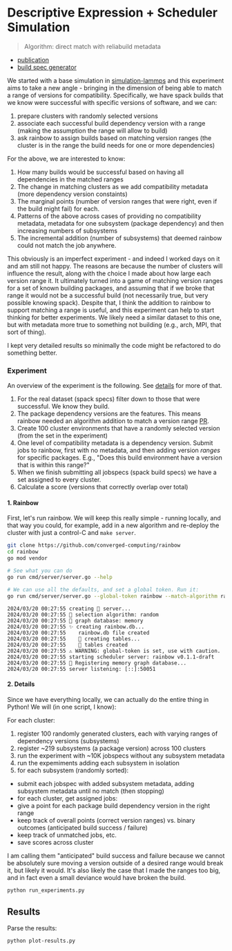# Descriptive Expression + Scheduler Simulation

> Algorithm: direct match with reliabuild metadata

- [publication](https://www.osti.gov/biblio/2223030)
- [build spec generator](https://github.com/buildsi/spack-buildspace-exploration)

We started with a base simulation in [simulation-lammps](../simulation-lammps) and this experiment aims to take a new angle - bringing in the dimension of being able to match a range of versions for compatibility. Specifically, we have spack builds that we know were successful with specific versions of software, and we can:

1. prepare clusters with randomly selected versions
1. associate each successful build dependency version with a range (making the assumption the range will allow to build)
1. ask rainbow to assign builds based on matching version ranges (the cluster is in the range the build needs for one or more dependencies)

For the above, we are interested to know:

1. How many builds would be successful based on having all dependencies in the matched ranges
1. The change in matching clusters as we add compatibility metadata (more dependency version constaints)
1. The marginal points (number of version ranges that were right, even if the build might fail) for each.
1. Patterns of the above across cases of providing no compatibility metadata, metadata for one subsystem (package dependency) and then increasing numbers of subsystems
1. The incremental addition (number of subsystems) that deemed rainbow could not match the job anywhere.

This obviously is an imperfect experiment - and indeed I worked days on it and am still not happy. The reasons are because the number of clusters will influence the result, along with the choice I made about how large each version range it. It ultimately turned into a game of matching version ranges for a set of known building packages, and assuming that if we broke that range it would not be a successful build (not necessarily true, but very possible knowing spack). Despite that, I think the addition to rainbow to support matching a range is useful, and this experiment can help to start thinking for better experiments. We likely need a similar dataset to this one, but with metadata more true to something not building (e.g., arch, MPI, that sort of thing).

I kept very detailed results so minimally the code might be refactored to do something better.

### Experiment

An overview of the experiment is the following. See [details](#details) for more of that.

1. For the real dataset (spack specs) filter down to those that were successful. We know they build.
1. The package dependency versions are the features. This means rainbow needed an algorithm addition to match a version range [PR](https://github.com/converged-computing/rainbow/pull/21).
1. Create 100 cluster environments that have a randomly selected version (from the set in the experiment)
1. One level of compatibility metadata is a dependency version. Submit jobs to rainbow, first with no metadata, and then adding version *ranges* for specific packages. E.g., "Does this build environment have a version that is within this range?" 
1. When we finish submitting all jobspecs (spack build specs) we have a set assigned to every cluster.
1. Calculate a score (versions that correctly overlap over total)

#### 1. Rainbow

First, let's run rainbow. We will keep this really simple - running locally, and that way you could, for example, add in a new algorithm and re-deploy the cluster with just a control-C and `make server`. 

```bash
git clone https://github.com/converged-computing/rainbow
cd rainbow
go mod vendor

# See what you can do
go run cmd/server/server.go --help

# We can use all the defaults, and set a global token. Run it:
go run cmd/server/server.go --global-token rainbow --match-algorithm range
```
```console
2024/03/20 00:27:55 creating 🌈️ server...
2024/03/20 00:27:55 🧩️ selection algorithm: random
2024/03/20 00:27:55 🧩️ graph database: memory
2024/03/20 00:27:55 ✨️ creating rainbow.db...
2024/03/20 00:27:55    rainbow.db file created
2024/03/20 00:27:55    🏓️ creating tables...
2024/03/20 00:27:55    🏓️ tables created
2024/03/20 00:27:55 ⚠️ WARNING: global-token is set, use with caution.
2024/03/20 00:27:55 starting scheduler server: rainbow v0.1.1-draft
2024/03/20 00:27:55 🧠️ Registering memory graph database...
2024/03/20 00:27:55 server listening: [::]:50051
```

#### 2. Details

Since we have everything locally, we can actually do the entire thing in Python! We will (in one script, I know):

For each cluster:

1. register 100 randomly generated clusters, each with varying ranges of dependency versions (subsystems)
1. register ~219 subsystems (a package version) across 100 clusters
1. run the experiment with ~10K jobspecs without any subsystem metadata
1. run the expemiments adding each subsystem in isolation
1. for each subsystem (randomly sorted):
 - submit each jobspec with added subsystem metadata, adding subsystem metadata until no match (then stopping)
 - for each cluster, get assigned jobs:
  - give a point for each package build dependency version in the right range
  - keep track of overall points (correct version ranges) vs. binary outcomes (anticipated build success / failure)
  - keep track of unmatched jobs, etc.
  - save scores across cluster

I am calling them "anticipated" build success and failure because we cannot be absolutely sure moving a version outside of a desired range would break it, but likely it would. It's also likely the case that I made the ranges too big, and in fact even a small deviance would have broken the build. 

```bash
python run_experiments.py
```

## Results

Parse the results:

```bash
python plot-results.py
```
